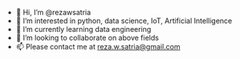 - 👋 Hi, I’m @rezawsatria
- 👀 I’m interested in python, data science, IoT, Artificial Intelligence
- 🌱 I’m currently learning data engineering
- 💞️ I’m looking to collaborate on above fields
- 📫 Please contact me at reza.w.satria@gmail.com

<!---
rezawsatria/rezawsatria is a ✨ special ✨ repository because its `README.md` (this file) appears on your GitHub profile.
You can click the Preview link to take a look at your changes.
--->
